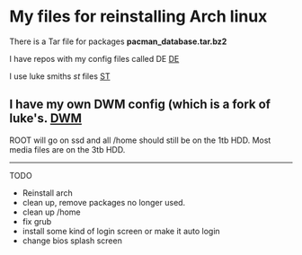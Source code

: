 # My files for reinstalling Arch linux

There is a Tar file for packages
__pacman_database.tar.bz2__

I have repos with my config files called DE
[DE](https://github.com/Mheaton92/DE)

I use luke smiths *st* files
[ST](https://github.com/Mheaton92/st)

I have my own DWM config (which is a fork of luke's.
[DWM](https://github.com/Mheaton92/dwm )
---
ROOT will go on ssd and all /home should still be on the 1tb HDD.
Most media files are on the 3tb HDD.

---
TODO
* Reinstall arch
 * clean up, remove packages no longer used.
 * clean up /home
* fix grub
* install some kind of login screen or make it auto login
* change bios splash screen
